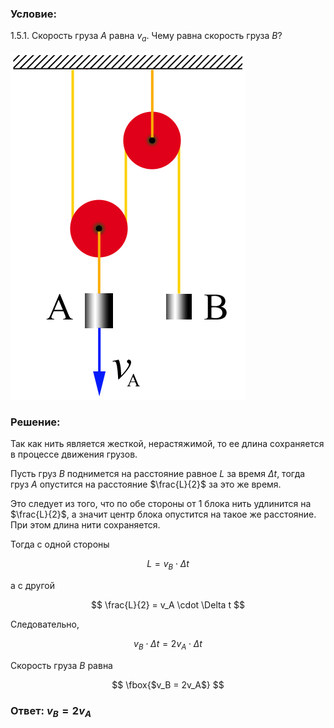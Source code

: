 ###  Условие:

$1.5.1.$ Скорость груза $A$ равна $v_a$. Чему равна скорость груза $B$?

![ К задаче 1.5.1 |376x556, 21%](../../img/1.5.1/statement.png)

###  Решение:

Так как нить является жесткой, нерастяжимой, то ее длина сохраняется в процессе движения грузов.

Пусть груз $B$ поднимется на расстояние равное $L$ за время $\Delta t$, тогда груз $А$ опустится на расстояние $\frac{L}{2}$ за это же время.

Это следует из того, что по обе стороны от $1$ блока нить удлинится на $\frac{L}{2}$, а значит центр блока опустится на такое же расстояние. При этом длина нити сохраняется.

Тогда с одной стороны

$$
L = v_B \cdot \Delta t
$$

а с другой

$$
\frac{L}{2} = v_A \cdot \Delta t
$$

Следовательно,

$$
v_B \cdot \Delta t = 2v_A \cdot \Delta t
$$

Скорость груза $B$ равна

$$
\fbox{$v_B = 2v_A$}
$$

###  Ответ: $v_B = 2v_A$